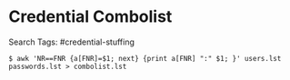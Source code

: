 # Credential Combolist

Search Tags: #credential-stuffing

`$ awk 'NR==FNR {a[FNR]=$1; next} {print a[FNR] ":" $1; }' users.lst passwords.lst > combolist.lst`